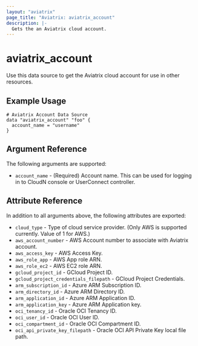 ```yaml
---
layout: "aviatrix"
page_title: "Aviatrix: aviatrix_account"
description: |-
  Gets the an Aviatrix cloud account.
---
```


# aviatrix_account

Use this data source to get the Aviatrix cloud account for use in other resources.

## Example Usage

```hcl
# Aviatrix Account Data Source
data "aviatrix_account" "foo" {
  account_name = "username"
}
```

## Argument Reference

The following arguments are supported:

* `account_name` - (Required) Account name. This can be used for logging in to CloudN console or UserConnect controller.

## Attribute Reference

In addition to all arguments above, the following attributes are exported:

* `cloud_type` - Type of cloud service provider. (Only AWS is supported currently. Value of 1 for AWS.)
* `aws_account_number` - AWS Account number to associate with Aviatrix account.
* `aws_access_key` - AWS Access Key.
* `aws_role_app` - AWS App role ARN.
* `aws_role_ec2` - AWS EC2 role ARN.
* `gcloud_project_id` - GCloud Project ID.
* `gcloud_project_credentials_filepath` - GCloud Project Credentials.
* `arm_subscription_id` - Azure ARM Subscription ID.
* `arm_directory_id` - Azure ARM Directory ID.
* `arm_application_id` - Azure ARM Application ID.
* `arm_application_key` - Azure ARM Application key.
* `oci_tenancy_id` - Oracle OCI Tenancy ID.
* `oci_user_id` - Oracle OCI User ID.
* `oci_compartment_id` - Oracle OCI Compartment ID.
* `oci_api_private_key_filepath` - Oracle OCI API Private Key local file path.
